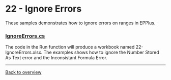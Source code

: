 ﻿# 22 - Ignore Errors
These samples demonstrates how to ignore errors on ranges in EPPlus.

### [IgnoreErrors.cs](IgnoreErrorsSample.cs)
The code in the Run function will produce a workbook named 22-IgnoreErrors.xlsx.
The examples shows how to ignore the Number Stored As Text error and the Inconsistant Formula Error.

---
[Back to overview](/Readme.md)